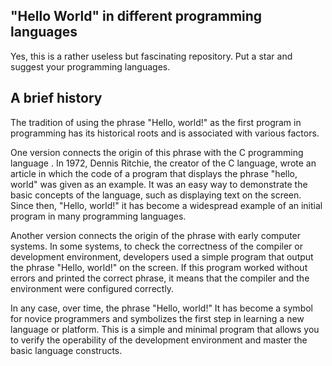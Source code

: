 ## "Hello World" in different programming languages
Yes, this is a rather useless but fascinating repository. Put a star and suggest your programming languages.

## A brief history
The tradition of using the phrase "Hello, world!" as the first program in programming has its historical roots and is associated with various factors.

One version connects the origin of this phrase with the C programming language . In 1972, Dennis Ritchie, the creator of the C language, wrote an article in which the code of a program that displays the phrase "hello, world" was given as an example. It was an easy way to demonstrate the basic concepts of the language, such as displaying text on the screen. Since then, "Hello, world!" it has become a widespread example of an initial program in many programming languages.

Another version connects the origin of the phrase with early computer systems. In some systems, to check the correctness of the compiler or development environment, developers used a simple program that output the phrase "Hello, world!" on the screen. If this program worked without errors and printed the correct phrase, it means that the compiler and the environment were configured correctly.

In any case, over time, the phrase "Hello, world!" It has become a symbol for novice programmers and symbolizes the first step in learning a new language or platform. This is a simple and minimal program that allows you to verify the operability of the development environment and master the basic language constructs.
